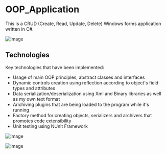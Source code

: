 # OOP_Application
This is a CRUD (Create, Read, Update, Delete) Windows forms application written in C#.

![image](https://github.com/HaidukEvgen/OOP_Application/assets/92396956/4a6c2afa-4a80-4a63-8e21-23b1ae1e04a0)

## Technologies
Key technologies that have been implemented:
* Usage of main OOP principles, abstract classes and interfaces
* Dynamic controls creation using reflection according to object's field types and attributes
* Data serialization/deserialization using Xml and Binary libraries as well as my own text format
* Arichiving plugins that are being loaded to the program while it's running
* Factory method for creating objects, serializers and archivers that promotes code extensibility
* Unit testing using NUnit Framework

![image](https://github.com/HaidukEvgen/OOP_Application/assets/92396956/2b00d369-a99e-42e2-a616-6b0703f36e98)

![image](https://github.com/HaidukEvgen/OOP_Application/assets/92396956/c99c10a7-3ce4-4b99-9ea2-dfe55bb7f278)
